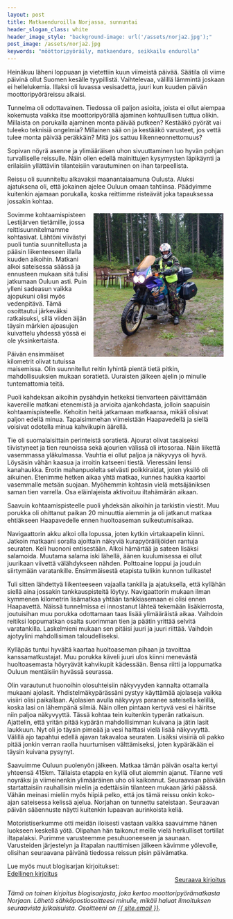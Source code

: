```yaml
---
layout: post
title: Matkaenduroilla Norjassa, sunnuntai
header_slogan_class: white
header_image_style: "background-image: url('/assets/norja2.jpg');"
post_image: /assets/norja2.jpg
keywords: "mööttoripyöräily, matkaenduro, seikkailu endurolla"
---
```


Heinäkuu läheni loppuaan ja vietettiin kuun viimeistä päivää. Säätila oli viime päivinä ollut Suomen kesälle tyypillistä. Vaihtelevaa,
välillä lämmintä joskaan ei hellelukemia. Illaksi oli luvassa vesisadetta, juuri kun kuuden päivän moottoripyöräreissu alkaisi.

Tunnelma oli odottavainen. Tiedossa oli paljon asioita, joista ei ollut aiempaa kokemusta vaikka itse moottoripyörällä ajaminen
kohtuullisen tuttua olikin. Millaista on porukalla ajaminen monta päivää putkeen? Kestääkö pyörät vai tuleeko teknisiä ongelmia?
Millainen sää on ja kestääkö varusteet, jos vettä tulee monta päivää peräkkäin? Mitä jos sattuu liikenneonnettomuus?

Sopivan nöyrä asenne ja ylimääräisen uhon sivuuttaminen luo hyvän pohjan turvalliselle reissulle. Näin ollen  edellä mainittujen
kysymysten läpikäynti ja erilaisiin yllättäviin tilanteisiin varautuminen on ihan tarpeellista.


Reissu oli suunniteltu alkavaksi maanantaiaamuna Oulusta. Aluksi ajatuksena oli, että jokainen ajelee Ouluun omaan
tahtiinsa. Päädyimme kuitenkin ajamaan porukalla, koska reittimme risteävät joka tapauksessa jossakin kohtaa.

<img src="/assets/norja3.jpg" width="300" style="float: right; padding: 5px;" />

Sovimme kohtaamispisteen Lestijärven tietämille, jossa reittisuunnitelmamme kohtasivat. Lähtöni viivästyi puoli tuntia suunnitellusta
ja pääsin liikenteeseen illalla kuuden aikoihin. Matkani alkoi sateisessa säässä ja ennusteen mukaan sitä tulisi jatkumaan Ouluun
asti. Puin ylleni sadeasun vaikka ajopukuni olisi myös vedenpitävä. Tämä osoittautui järkeväksi ratkaisuksi, sillä viiden äijän täysin
märkien ajoasujen kuivattelu yhdessä yössä ei ole yksinkertaista.

Päivän ensimmäiset kilometrit olivat tutuissa maisemissa. Olin suunnitellut reitin lyhintä pientä tietä pitkin, mahdollisuuksien
mukaan soratietä. Uuraisten jälkeen ajelin jo minulle tuntemattomia teitä.

Puoli kahdeksan aikoihin pysähdyin hetkeksi tienvarteen päivittämään kavereille matkani etenemistä ja arvioita ajankohdasta, jolloin
saapuisin kohtaamispisteelle. Kehoitin heitä jatkamaan matkaansa, mikäli olisivat paljon edellä minua. Tapaisimmehan viimeistään
Haapavedellä ja siellä voisivat odotella minua kahvikupin äärellä.

Tie oli suomalaisittain perinteistä soratietä. Ajourat olivat tasaiseksi tiivistyneet ja tien reunoissa sekä ajourien välissä oli
irtosoraa. Näin liikettä vasemmassa yläkulmassa. Vauhtia ei ollut paljoa ja näkyvyys oli hyvä. Löysäsin vähän kaasua ja irroitin
katseeni tiestä. Vieressäni lensi kanahaukka. Erotin mahanpuolelta selvästi poikkiraidat, joten yksilö oli aikuinen. Etenimme hetken
aikaa yhtä matkaa, kunnes haukka kaartoi vasemmalle metsän suojaan. Myöhemmin kohtasin vielä metsäjäniksen saman tien varrella. Osa
eläinlajeista aktivoituu iltahämärän aikaan.

Saavuin kohtaamispisteelle puoli yhdeksän aikoihin ja tarkistin viestit. Muu porukka oli ohittanut paikan 20 minuuttia aiemmin ja oli
jatkanut matkaa ehtiäkseen Haapavedelle ennen huoltoaseman sulkeutumisaikaa.

Navigaattorin akku alkoi olla lopussa, joten kytkin virtakaapelin kiinni. Jatkoin matkaani soralla ajoittain näkyviä
kurapyöräilijöiden rantuja seuraten. Keli huononi entisestään. Alkoi hämärtää ja sateen lisäksi salamoida. Muutama salama iski
lähellä, äänen kuulumisessa ei ollut juurikaan viivettä välähdykseen nähden. Polttoaine loppui ja jouduin siirtymään varatankille.
Ensimmäisestä etapista tulikin kunnon tulikaste!

Tuli sitten lähdettyä liikenteeseen vajaalla tankilla ja ajatuksella, että kyllähän siellä aina jossakin tankkauspisteitä löytyy.
Navigaattorin mukaan ilman kymmenen kilometrin lisämatkaa yhtään tankkiasemaan ei olisi ennen Haapavettä. Näissä tunnelmissa ei
innostanut lähteä tekemään lisäkierrosta, joutuisihan muu porukka odottamaan taas lisää ylimääräistä aikaa. Vaihdoin reitiksi
loppumatkan osalta suorimman tien ja päätin yrittää selvitä varatankilla. Laskelmieni mukaan sen pitäisi juuri ja juuri riittää.
Vaihdoin ajotyylini mahdollisiman taloudelliseksi.

Kylläpäs tuntui hyvältä kaartaa huoltoaseman pihaan ja tavoittaa kanssamatkustajat. Muu porukka käveli juuri ulos kiinni menevästä
huoltoasemasta höyryävät kahvikupit kädessään. Bensa riitti ja loppumatka Ouluun mentäisiin hyvässä seurassa.

Olin varautunut huonoihin olosuhteisiin näkyvyyden kannalta ottamalla mukaani ajolasit. Yhdistelmäkypärässäni pystyy käyttämää
ajolaseja vaikka visiiri olisi paikallaan. Ajolasien avulla näkyvyys paranee sateisella kelillä, koska lasi on lähempänä silmiä. Näin
ollen pintaan kertyvä vesi ei häiritse niin paljoa näkyvyyttä. Tässä kohtaa tein kuitenkin typerän ratkaisun. Ajattelin, että yritän
pitää kypärän mahdollisimman kuivana ja jätin lasit laukkuun. Nyt oli jo täysin pimeää ja vesi haittasi vielä lisää näkyvyyttä.
Välillä ajo tapahtui edellä ajavan takavaloa seuraten. Lisäksi visiiriä oli pakko pitää jonkin verran raolla huurtumisen
välttämiseksi, joten kypäräkään ei täysin kuivana pysynyt.

Saavuimme Ouluun puolenyön jälkeen. Matkaa tämän päivän osalta kertyi yhteensä 415km. Tällaista etappia en kyllä ollut aiemmin ajanut.
Tilanne veti noyräksi ja viimeinenkin ylimääräinen uho oli kaikonnut. Seuraavaan päivään startattaisiin rauhallisin mielin ja
edettäisiin tilanteen mukaan järki päässä. Vähän meinasi mieliin myös hiipiä pelko, että jos tämä reissu onkin koko-ajan sateisessa
kelissä ajelua. Norjahan on tunnettu sateistaan. Seuraavan päivän sääennuste näytti kuitenkin lupaavan aurinkoista keliä.

Motoristiserkumme otti meidän iloisesti vastaan vaikka saavuimme hänen luokseen keskellä yötä. Olipahan hän taikonut meille vielä
herkulliset tortillat iltapalaksi. Purimme varusteemme pesuhuoneeseen ja saunaan. Varusteiden järjestelyn ja iltapalan nauttimisen
jälkeen kävimme yölevolle, olisihan seuraavana päivänä tiedossa reissun pisin päivämatka.

<div>Lue myös muut blogisarjan kirjoitukset:</div>
<a href="/2017/02/11/matkaenduroilla-norjassa-valmistautuminen" style="float: left;">Edellinen kirjoitus</a>

<a href="/2017/06/06/matkaenduroilla-norjassa-maanantai" style="float: right;">Seuraava kirjoitus</a>

<p>&nbsp;</p>

<div style="clear:both" />
<i>
Tämä on toinen kirjoitus blogisarjasta, joka kertoo moottoripyörämatkasta Norjaan. Lähetä sähköpostiosoitteesi minulle, mikäli haluat
ilmoituksen seuraavista julkaisuista. Osoitteeni on <a href="mailto:{{ site.email }}">{{ site.email }}</a>.
</i>
